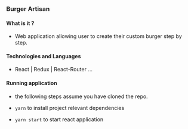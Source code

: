 ### Burger Artisan 

#### What is it ?
- Web application allowing user to create their custom burger step by step.

#### Technologies and Languages
- React | Redux | React-Router ...

#### Running application
- the following steps assume you have cloned the repo.

- <code>yarn</code> to install project relevant dependencies
- <code>yarn start</code> to start react application
